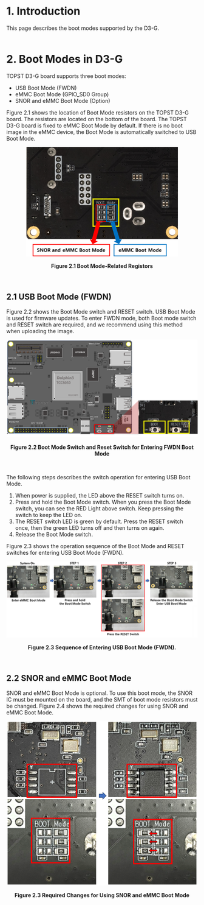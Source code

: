 # 1. Introduction

This page describes the boot modes supported by the D3-G.
<br/><br/>


# 2. Boot Modes in D3-G

TOPST D3-G board supports three boot modes: 
- USB Boot Mode (FWDN) 
- eMMC Boot Mode (GPIO_SD0 Group)  
- SNOR and eMMC Boot Mode (Option) 

Figure 2.1 shows the location of Boot Mode resistors on the TOPST D3-G board. The resistors are located on the bottom of the board. The TOPST D3-G board is fixed to eMMC Boot Mode by default. If there is no boot image in the eMMC device, the Boot Mode is automatically switched to USB Boot Mode.  

<p align="center"><img src="https://raw.githubusercontent.com/topst-development/Documentation/refs/heads/main/Assets/TOPST%20D3-G/Hardware/2.6%20boot%20mode-related%20registors.png" width="400"></p>
<p align="center"><strong>Figure 2.1 Boot Mode-Related Registors </strong></p>

<br/>

## 2.1 USB Boot Mode (FWDN) 
Figure 2.2 shows the Boot Mode switch and RESET switch. USB Boot Mode is used for firmware updates. To enter FWDN mode, both Boot mode switch and RESET switch are required, and we recommend using this method when uploading the image.

<p align="center"><img src="https://raw.githubusercontent.com/topst-development/Documentation/refs/heads/main/Assets/TOPST%20D3-G/Hardware/Boot%20Mode%20Switch%20and%20RESET%20Switch%20for%20Entering%20FWDN%20Boot%20Mode.png" width="600"></p>
<p align="center"><strong>Figure 2.2 Boot Mode Switch and Reset Switch for Entering FWDN Boot Mode </strong></p>

<br/>

The following steps describes the switch operation for entering USB Boot Mode. 
1. When power is supplied, the LED above the RESET switch turns on. 
2. Press and hold the Boot Mode switch. When you press the Boot Mode switch, you can see the RED Light above switch. Keep pressing the switch to keep the LED on. 
3. The RESET switch LED is green by default. Press the RESET switch once, then the green LED turns off and then turns on again. 
4. Release the Boot Mode switch. 

Figure 2.3 shows the operation sequence of the Boot Mode and RESET switches for entering USB Boot Mode (FWDN). 

<p align="center"><img src="https://raw.githubusercontent.com/topst-development/Documentation/refs/heads/main/Assets/TOPST%20D3-G/Hardware/Sequence%20of%20Entering%20USB%20Boot%20Mode%20(FWDN).png"></p>
<p align="center"><strong>Figure 2.3 Sequence of Entering USB Boot Mode (FWDN).  </strong></p>

<br/>


## 2.2 SNOR and eMMC Boot Mode 
SNOR and eMMC Boot Mode is optional. To use this boot mode, the SNOR IC must be mounted on the board, and the SMT of boot mode resistors must be changed. 
Figure 2.4 shows the required changes for using SNOR and eMMC Boot Mode. 


<p align="center"><img src="https://raw.githubusercontent.com/topst-development/Documentation/refs/heads/main/Assets/TOPST%20D3-G/Hardware/Required%20Changes%20for%20Using%20SNOR%20and%20eMMC%20Boot%20Mode.png"></p>
<p align="center"><strong>Figure 2.3 Required Changes for Using SNOR and eMMC Boot Mode  </strong></p>

<br/>
